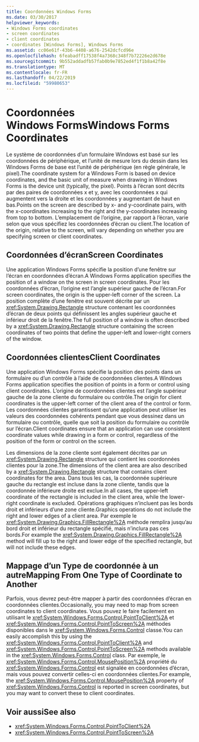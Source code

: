 ```yaml
---
title: Coordonnées Windows Forms
ms.date: 03/30/2017
helpviewer_keywords:
- Windows Forms coordinates
- screen coordinates
- client coordinates
- coordinates [Windows Forms], Windows Forms
ms.assetid: cc06e61f-43b6-4408-a676-2542dcfcd96e
ms.openlocfilehash: 6feabadff17538f4a7368c348f7b72226e2d678e
ms.sourcegitcommit: 9b552addadfb57fab0b9e7852ed4f1f1b8a42f8e
ms.translationtype: MT
ms.contentlocale: fr-FR
ms.lasthandoff: 04/22/2019
ms.locfileid: "59980653"
---
```

# <a name="windows-forms-coordinates"></a><span data-ttu-id="9786a-102">Coordonnées Windows Forms</span><span class="sxs-lookup"><span data-stu-id="9786a-102">Windows Forms Coordinates</span></span>
<span data-ttu-id="9786a-103">Le système de coordonnées d’un formulaire Windows est basé sur les coordonnées de périphérique, et l’unité de mesure lors du dessin dans les Windows Forms de base est l’unité de périphérique (en règle générale, le pixel).</span><span class="sxs-lookup"><span data-stu-id="9786a-103">The coordinate system for a Windows Form is based on device coordinates, and the basic unit of measure when drawing in Windows Forms is the device unit (typically, the pixel).</span></span> <span data-ttu-id="9786a-104">Points à l’écran sont décrits par des paires de coordonnées x et y, avec les coordonnées x qui augmentent vers la droite et les coordonnées y augmentant de haut en bas.</span><span class="sxs-lookup"><span data-stu-id="9786a-104">Points on the screen are described by x- and y-coordinate pairs, with the x-coordinates increasing to the right and the y-coordinates increasing from top to bottom.</span></span> <span data-ttu-id="9786a-105">L’emplacement de l’origine, par rapport à l’écran, varie selon que vous spécifiez les coordonnées d’écran ou client.</span><span class="sxs-lookup"><span data-stu-id="9786a-105">The location of the origin, relative to the screen, will vary depending on whether you are specifying screen or client coordinates.</span></span>  
  
## <a name="screen-coordinates"></a><span data-ttu-id="9786a-106">Coordonnées d’écran</span><span class="sxs-lookup"><span data-stu-id="9786a-106">Screen Coordinates</span></span>  
 <span data-ttu-id="9786a-107">Une application Windows Forms spécifie la position d’une fenêtre sur l’écran en coordonnées d’écran.</span><span class="sxs-lookup"><span data-stu-id="9786a-107">A Windows Forms application specifies the position of a window on the screen in screen coordinates.</span></span> <span data-ttu-id="9786a-108">Pour les coordonnées d’écran, l’origine est l’angle supérieur gauche de l’écran.</span><span class="sxs-lookup"><span data-stu-id="9786a-108">For screen coordinates, the origin is the upper-left corner of the screen.</span></span> <span data-ttu-id="9786a-109">La position complète d’une fenêtre est souvent décrite par un <xref:System.Drawing.Rectangle> structure contenant les coordonnées d’écran de deux points qui définissent les angles supérieur gauche et inférieur droit de la fenêtre.</span><span class="sxs-lookup"><span data-stu-id="9786a-109">The full position of a window is often described by a <xref:System.Drawing.Rectangle> structure containing the screen coordinates of two points that define the upper-left and lower-right corners of the window.</span></span>  
  
## <a name="client-coordinates"></a><span data-ttu-id="9786a-110">Coordonnées clientes</span><span class="sxs-lookup"><span data-stu-id="9786a-110">Client Coordinates</span></span>  
 <span data-ttu-id="9786a-111">Une application Windows Forms spécifie la position des points dans un formulaire ou d’un contrôle à l’aide de coordonnées clientes.</span><span class="sxs-lookup"><span data-stu-id="9786a-111">A Windows Forms application specifies the position of points in a form or control using client coordinates.</span></span> <span data-ttu-id="9786a-112">L’origine de coordonnées clientes est l’angle supérieur gauche de la zone cliente du formulaire ou contrôle.</span><span class="sxs-lookup"><span data-stu-id="9786a-112">The origin for client coordinates is the upper-left corner of the client area of the control or form.</span></span> <span data-ttu-id="9786a-113">Les coordonnées clientes garantissent qu’une application peut utiliser les valeurs des coordonnées cohérents pendant que vous dessinez dans un formulaire ou contrôle, quelle que soit la position du formulaire ou contrôle sur l’écran.</span><span class="sxs-lookup"><span data-stu-id="9786a-113">Client coordinates ensure that an application can use consistent coordinate values while drawing in a form or control, regardless of the position of the form or control on the screen.</span></span>  
  
 <span data-ttu-id="9786a-114">Les dimensions de la zone cliente sont également décrites par un <xref:System.Drawing.Rectangle> structure qui contient les coordonnées clientes pour la zone.</span><span class="sxs-lookup"><span data-stu-id="9786a-114">The dimensions of the client area are also described by a <xref:System.Drawing.Rectangle> structure that contains client coordinates for the area.</span></span> <span data-ttu-id="9786a-115">Dans tous les cas, la coordonnée supérieure gauche du rectangle est incluse dans la zone cliente, tandis que la coordonnée inférieure droite est exclue.</span><span class="sxs-lookup"><span data-stu-id="9786a-115">In all cases, the upper-left coordinate of the rectangle is included in the client area, while the lower-right coordinate is excluded.</span></span> <span data-ttu-id="9786a-116">Opérations graphiques n’incluent pas les bords droit et inférieurs d’une zone cliente.</span><span class="sxs-lookup"><span data-stu-id="9786a-116">Graphics operations do not include the right and lower edges of a client area.</span></span> <span data-ttu-id="9786a-117">Par exemple le <xref:System.Drawing.Graphics.FillRectangle%2A> méthode remplira jusqu’au bord droit et inférieur du rectangle spécifié, mais n’inclura pas ces bords.</span><span class="sxs-lookup"><span data-stu-id="9786a-117">For example the <xref:System.Drawing.Graphics.FillRectangle%2A> method will fill up to the right and lower edge of the specified rectangle, but will not include these edges.</span></span>  
  
## <a name="mapping-from-one-type-of-coordinate-to-another"></a><span data-ttu-id="9786a-118">Mappage d’un Type de coordonnée à un autre</span><span class="sxs-lookup"><span data-stu-id="9786a-118">Mapping From One Type of Coordinate to Another</span></span>  
 <span data-ttu-id="9786a-119">Parfois, vous devrez peut-être mapper à partir des coordonnées d’écran en coordonnées clientes.</span><span class="sxs-lookup"><span data-stu-id="9786a-119">Occasionally, you may need to map from screen coordinates to client coordinates.</span></span> <span data-ttu-id="9786a-120">Vous pouvez le faire facilement en utilisant le <xref:System.Windows.Forms.Control.PointToClient%2A> et <xref:System.Windows.Forms.Control.PointToScreen%2A> méthodes disponibles dans le <xref:System.Windows.Forms.Control> classe.</span><span class="sxs-lookup"><span data-stu-id="9786a-120">You can easily accomplish this by using the <xref:System.Windows.Forms.Control.PointToClient%2A> and <xref:System.Windows.Forms.Control.PointToScreen%2A> methods available in the <xref:System.Windows.Forms.Control> class.</span></span> <span data-ttu-id="9786a-121">Par exemple, le <xref:System.Windows.Forms.Control.MousePosition%2A> propriété du <xref:System.Windows.Forms.Control> est signalée en coordonnées d’écran, mais vous pouvez convertir celles-ci en coordonnées clientes.</span><span class="sxs-lookup"><span data-stu-id="9786a-121">For example, the <xref:System.Windows.Forms.Control.MousePosition%2A> property of <xref:System.Windows.Forms.Control> is reported in screen coordinates, but you may want to convert these to client coordinates.</span></span>  
  
## <a name="see-also"></a><span data-ttu-id="9786a-122">Voir aussi</span><span class="sxs-lookup"><span data-stu-id="9786a-122">See also</span></span>

- <xref:System.Windows.Forms.Control.PointToClient%2A>
- <xref:System.Windows.Forms.Control.PointToScreen%2A>
